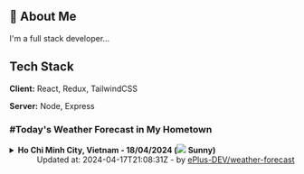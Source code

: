 ## 🚀 About Me
I'm a full stack developer...


## Tech Stack

**Client:** React, Redux, TailwindCSS

**Server:** Node, Express

### #Today's Weather Forecast in My Hometown



<details>
    <summary><b>Ho Chi Minh City, Vietnam - 18/04/2024 (<img src="https://cdn.weatherapi.com/weather/64x64/day/113.png" /> Sunny)</b>
    </summary>

    
<table>
    <tr>
        <th>Hour</th>
        <td>00:00</td><td>01:00</td><td>02:00</td><td>03:00</td><td>04:00</td><td>05:00</td><td>06:00</td><td>07:00</td><td>08:00</td><td>09:00</td><td>10:00</td><td>11:00</td><td>12:00</td><td>13:00</td><td>14:00</td><td>15:00</td><td>16:00</td><td>17:00</td><td>18:00</td><td>19:00</td><td>20:00</td><td>21:00</td><td>22:00</td><td>23:00</td>
    </tr>
    <tr>
        <th>Weather</th>
        <td><img src="https://cdn.weatherapi.com/weather/64x64/night/113.png"></img></td><td><img src="https://cdn.weatherapi.com/weather/64x64/night/113.png"></img></td><td><img src="https://cdn.weatherapi.com/weather/64x64/night/113.png"></img></td><td><img src="https://cdn.weatherapi.com/weather/64x64/night/113.png"></img></td><td><img src="https://cdn.weatherapi.com/weather/64x64/night/116.png"></img></td><td><img src="https://cdn.weatherapi.com/weather/64x64/night/113.png"></img></td><td><img src="https://cdn.weatherapi.com/weather/64x64/day/113.png"></img></td><td><img src="https://cdn.weatherapi.com/weather/64x64/day/113.png"></img></td><td><img src="https://cdn.weatherapi.com/weather/64x64/day/116.png"></img></td><td><img src="https://cdn.weatherapi.com/weather/64x64/day/113.png"></img></td><td><img src="https://cdn.weatherapi.com/weather/64x64/day/113.png"></img></td><td><img src="https://cdn.weatherapi.com/weather/64x64/day/113.png"></img></td><td><img src="https://cdn.weatherapi.com/weather/64x64/day/116.png"></img></td><td><img src="https://cdn.weatherapi.com/weather/64x64/day/116.png"></img></td><td><img src="https://cdn.weatherapi.com/weather/64x64/day/116.png"></img></td><td><img src="https://cdn.weatherapi.com/weather/64x64/day/113.png"></img></td><td><img src="https://cdn.weatherapi.com/weather/64x64/day/113.png"></img></td><td><img src="https://cdn.weatherapi.com/weather/64x64/day/113.png"></img></td><td><img src="https://cdn.weatherapi.com/weather/64x64/day/113.png"></img></td><td><img src="https://cdn.weatherapi.com/weather/64x64/night/113.png"></img></td><td><img src="https://cdn.weatherapi.com/weather/64x64/night/113.png"></img></td><td><img src="https://cdn.weatherapi.com/weather/64x64/night/113.png"></img></td><td><img src="https://cdn.weatherapi.com/weather/64x64/night/113.png"></img></td><td><img src="https://cdn.weatherapi.com/weather/64x64/night/116.png"></img></td>
    </tr>
    <tr>
        <th>Condition</th>
        <td width="200px">Clear </td><td width="200px">Clear </td><td width="200px">Clear </td><td width="200px">Clear </td><td width="200px">Partly cloudy</td><td width="200px">Clear </td><td width="200px">Sunny</td><td width="200px">Sunny</td><td width="200px">Partly Cloudy </td><td width="200px">Sunny</td><td width="200px">Sunny</td><td width="200px">Sunny</td><td width="200px">Partly Cloudy </td><td width="200px">Partly Cloudy </td><td width="200px">Partly Cloudy </td><td width="200px">Sunny</td><td width="200px">Sunny</td><td width="200px">Sunny</td><td width="200px">Sunny</td><td width="200px">Clear </td><td width="200px">Clear </td><td width="200px">Clear </td><td width="200px">Clear </td><td width="200px">Partly Cloudy </td>
    </tr>
    <tr>
        <th>Temperature</th>
        <td>28 °C</td><td>27.7 °C</td><td>27.4 °C</td><td>27.1 °C</td><td>28 °C</td><td>26.6 °C</td><td>26.7 °C</td><td>28.1 °C</td><td>30 °C</td><td>32.4 °C</td><td>34.4 °C</td><td>35.8 °C</td><td>36.5 °C</td><td>36 °C</td><td>35.7 °C</td><td>36.7 °C</td><td>36.2 °C</td><td>34.6 °C</td><td>31.1 °C</td><td>29.6 °C</td><td>29.1 °C</td><td>28.9 °C</td><td>28.7 °C</td><td>28.5 °C</td>
    </tr>
    <tr>
        <th>Wind</th>
        <td>11.9 kph</td><td>9.7 kph</td><td>8.6 kph</td><td>8.6 kph</td><td>9 kph</td><td>5 kph</td><td>6.8 kph</td><td>7.2 kph</td><td>7.6 kph</td><td>6.1 kph</td><td>4.3 kph</td><td>4.7 kph</td><td>5 kph</td><td>7.2 kph</td><td>12.2 kph</td><td>14.8 kph</td><td>17.6 kph</td><td>20.9 kph</td><td>21.6 kph</td><td>19.8 kph</td><td>18.4 kph</td><td>17.3 kph</td><td>16.2 kph</td><td>13.3 kph</td>
    </tr>
</table>

</details>

<div align="right">
    Updated at: 2024-04-17T21:08:31Z - by <a target="_blank"
        href="https://github.com/ePlus-DEV/weather-forecast">ePlus-DEV/weather-forecast</a>
</div>